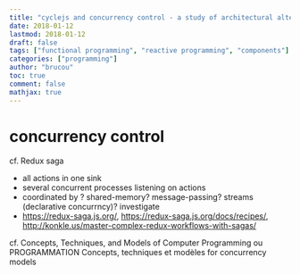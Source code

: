 ```yaml
---
title: "cyclejs and concurrency control - a study of architectural alternatives"
date: 2018-01-12
lastmod: 2018-01-12
draft: false
tags: ["functional programming", "reactive programming", "components"]
categories: ["programming"]
author: "brucou"
toc: true
comment: false
mathjax: true
---
```


# concurrency control
cf. Redux saga
- all actions in one sink
- several concurrent processes listening on actions
- coordinated by ? shared-memory? message-passing? streams (declarative concurrncy)? investigate
- https://redux-saga.js.org/, https://redux-saga.js.org/docs/recipes/, http://konkle.us/master-complex-redux-workflows-with-sagas/

cf. Concepts, Techniques, and Models of Computer Programming ou PROGRAMMATION Concepts, 
techniques et modèles for concurrency models
